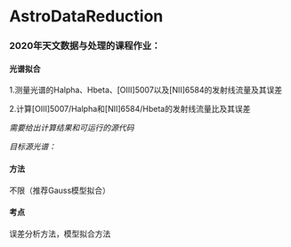 # AstroDataReduction

### 2020年天文数据与处理的课程作业：

#### 光谱拟合

1.测量光谱的Halpha、Hbeta、[OIII]5007以及[NII]6584的发射线流量及其误差

2.计算[OIII]5007/Halpha和[NII]6584/Hbeta的发射线流量比及其误差

_需要给出计算结果和可运行的源代码_

_目标源光谱：_

#### 方法

不限（推荐Gauss模型拟合）

#### 考点

误差分析方法，模型拟合方法
